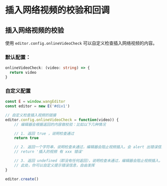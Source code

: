 # 插入网络视频的校验和回调

## 插入网络视频的校验

使用 `editor.config.onlineVideoCheck` 可以自定义检查插入网络视频的内容。

### 默认配置：

```typeScript
onlineVideoCheck: (video: string) => {
  return video
}
```

### 自定义配置

```javaScript
const E = window.wangEditor
const editor = new E('#div1')

// 自定义检查插入视频的链接
editor.config.onlineVideoCheck = function(video)) {
    // 编辑器会根据返回的内容做校验：比如以下几种情况

    // 1. 返回 true ，说明检查通过
    return true

    // 2. 返回一个字符串，说明检查未通过，编辑器会阻止视频插入。会 alert 出错误信息（即返回的字符串）
    // return '插入的视频 有 xxx 错误'

    // 3. 返回 undefined（即没有任何返回），说明检查未通过，编辑器会阻止视频插入。
    // 此处，你可以自定义提示错误信息，自由发挥
}

editor.create()
```